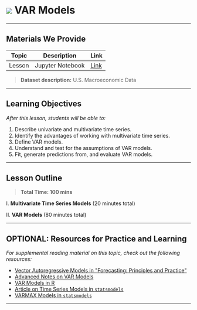 # ![](https://ga-dash.s3.amazonaws.com/production/assets/logo-9f88ae6c9c3871690e33280fcf557f33.png) VAR Models

---

## Materials We Provide


| Topic | Description | Link |
| --- | --- | --- |
| Lesson | Jupyter Notebook | [Link](./starter-code.ipynb)|

> **Dataset description:** U.S. Macroeconomic Data

---

## Learning Objectives

*After this lesson, students will be able to:*

1. Describe univariate and multivariate time series.
2. Identify the advantages of working with multivariate time series.
3. Define VAR models.
4. Understand and test for the assumptions of VAR models.
5. Fit, generate predictions from, and evaluate VAR models.

---

## Lesson Outline

> **Total Time: 100 mins**

I. **Multivariate Time Series Models** (20 minutes total)

II. **VAR Models** (80 minutes total)

---

## OPTIONAL: Resources for Practice and Learning

*For supplemental reading material on this topic, check out the following resources:*

- [Vector Autoregressive Models in "Forecasting: Principles and Practice"](https://otexts.com/fpp2/VAR.html)
- [Advanced Notes on VAR Models](https://faculty.washington.edu/ezivot/econ584/notes/varModels.pdf)
- [VAR Models in R](https://www.econometrics-with-r.org/16-1-vector-autoregressions.html)
- [Article on Time Series Models in `statsmodels`](https://pdfs.semanticscholar.org/a652/ccca1372d41c2d99e59141dc962baa82ef5c.pdf)
- [VARMAX Models in `statsmodels`](https://www.statsmodels.org/dev/examples/notebooks/generated/statespace_varmax.html)
---
